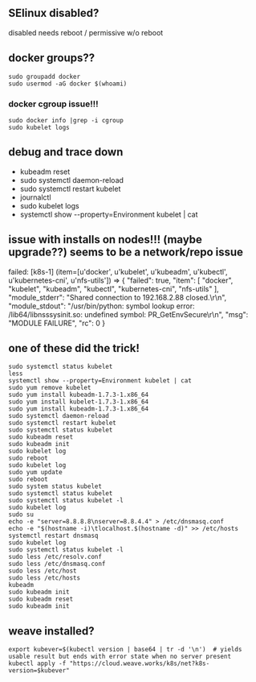 
## SElinux disabled?
disabled needs reboot / permissive w/o reboot

## docker groups??
```
sudo groupadd docker
sudo usermod -aG docker $(whoami)
```

### docker cgroup issue!!!
```
sudo docker info |grep -i cgroup
sudo kubelet logs
```

## debug and trace down
* kubeadm reset
* sudo systemctl daemon-reload
* sudo systemctl restart kubelet
* journalctl
* sudo kubelet logs
* systemctl show --property=Environment kubelet | cat

## issue with installs on nodes!!! (maybe upgrade??) seems to be a network/repo issue
failed: [k8s-1] (item=[u'docker', u'kubelet', u'kubeadm', u'kubectl', u'kubernetes-cni', u'nfs-utils']) => {
    "failed": true, 
    "item": [
        "docker", 
        "kubelet", 
        "kubeadm", 
        "kubectl", 
        "kubernetes-cni", 
        "nfs-utils"
    ], 
    "module_stderr": "Shared connection to 192.168.2.88 closed.\r\n", 
    "module_stdout": "/usr/bin/python: symbol lookup error: /lib64/libnsssysinit.so: undefined symbol: PR_GetEnvSecure\r\n", 
    "msg": "MODULE FAILURE", 
    "rc": 0
}


## one of these did the trick!
```
sudo systemctl status kubelet
less 
systemctl show --property=Environment kubelet | cat
sudo yum remove kubelet
sudo yum install kubeadm-1.7.3-1.x86_64
sudo yum install kubelet-1.7.3-1.x86_64
sudo yum install kubeadm-1.7.3-1.x86_64
sudo systemctl daemon-reload
sudo systemctl restart kubelet
sudo systemctl status kubelet
sudo kubeadm reset
sudo kubeadm init
sudo kubelet log
sudo reboot
sudo kubelet log
sudo yum update
sudo reboot
sudo system status kubelet
sudo systemctl status kubelet
sudo systemctl status kubelet -l
sudo kubelet log
sudo su
echo -e "server=8.8.8.8\nserver=8.8.4.4" > /etc/dnsmasq.conf
echo -e "$(hostname -i)\tlocalhost.$(hostname -d)" >> /etc/hosts
systemctl restart dnsmasq
sudo kubelet log
sudo systemctl status kubelet -l
sudo less /etc/resolv.conf 
sudo less /etc/dnsmasq.conf 
sudo less /etc/host
sudo less /etc/hosts
kubeadm 
sudo kubeadm init
sudo kubeadm reset
sudo kubeadm init
```

## weave installed?
```
export kubever=$(kubectl version | base64 | tr -d '\n')  # yields usable result but ends with error state when no server present
kubectl apply -f "https://cloud.weave.works/k8s/net?k8s-version=$kubever"
```

